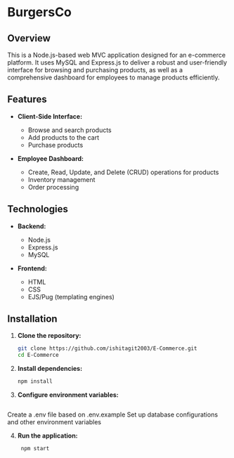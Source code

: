 # BurgersCo

## Overview
This is a Node.js-based web MVC application designed for an e-commerce platform. It uses MySQL and Express.js to deliver a robust and user-friendly interface for browsing and purchasing products, as well as a comprehensive dashboard for employees to manage products efficiently.

## Features
- **Client-Side Interface:** 
  - Browse and search products
  - Add products to the cart
  - Purchase products

- **Employee Dashboard:**
  - Create, Read, Update, and Delete (CRUD) operations for products
  - Inventory management
  - Order processing

## Technologies
- **Backend:**
  - Node.js
  - Express.js
  - MySQL

- **Frontend:**
  - HTML
  - CSS
  - EJS/Pug (templating engines)

## Installation
1. **Clone the repository:**
   ```bash
   git clone https://github.com/ishitagit2003/E-Commerce.git
   cd E-Commerce
   
2. **Install dependencies:**
   ```bash
   npm install
   
3. **Configure environment variables:**
   ```bash
Create a .env file based on .env.example
Set up database configurations and other environment variables
   
4. **Run the application:**
   ```bash
    npm start

   
